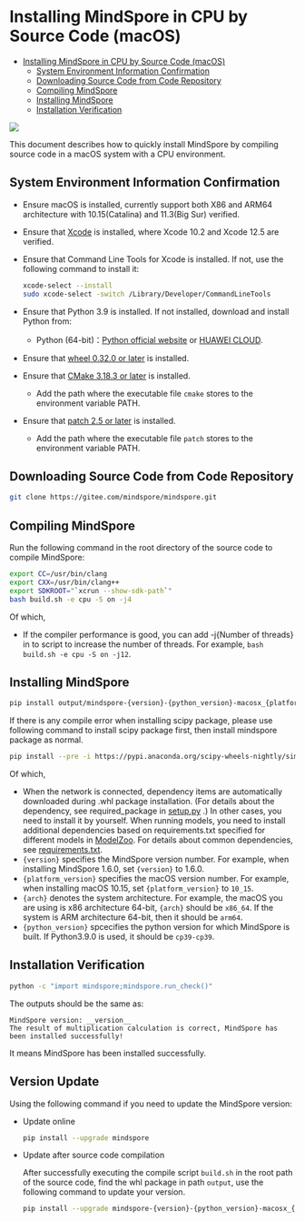 # Installing MindSpore in CPU by Source Code (macOS)

<!-- TOC -->

- [Installing MindSpore in CPU by Source Code (macOS)](#installing-mindspore-in-cpu-by-source-code-macos)
    - [System Environment Information Confirmation](#system-environment-information-confirmation)
    - [Downloading Source Code from Code Repository](#downloading-source-code-from-code-repository)
    - [Compiling MindSpore](#compiling-mindspore)
    - [Installing MindSpore](#installing-mindspore)
    - [Installation Verification](#installation-verification)

<!-- /TOC -->

<a href="https://gitee.com/mindspore/docs/blob/master/install/mindspore_cpu_mac_install_source_en.md" target="_blank"><img src="https://gitee.com/mindspore/docs/raw/master/resource/_static/logo_source_en.png"></a>

This document describes how to quickly install MindSpore by compiling source code in a macOS system with a CPU environment.

## System Environment Information Confirmation

- Ensure macOS is installed, currently support both X86 and ARM64 architecture with 10.15(Catalina) and 11.3(Big Sur) verified.

- Ensure that [Xcode](https://developer.apple.com/xcode/) is installed, where Xcode 10.2 and Xcode 12.5 are verified.

- Ensure that Command Line Tools for Xcode is installed.
     If not, use the following command to install it:

    ```bash
    xcode-select --install
    sudo xcode-select -switch /Library/Developer/CommandLineTools
    ```

- Ensure that Python 3.9 is installed. If not installed, download and install Python from:

    - Python (64-bit)：[Python official website](https://www.python.org/downloads/macos/) or [HUAWEI CLOUD](https://repo.huaweicloud.com/python/).

- Ensure that [wheel 0.32.0 or later](https://pypi.org/project/wheel/) is installed.

- Ensure that [CMake 3.18.3 or later](https://cmake.org/download/) is installed.
    - Add the path where the executable file `cmake` stores to the environment variable PATH.

- Ensure that [patch 2.5 or later](http://ftp.gnu.org/gnu/patch/) is installed.
    - Add the path where the executable file `patch` stores to the environment variable PATH.

## Downloading Source Code from Code Repository

```bash
git clone https://gitee.com/mindspore/mindspore.git
```

## Compiling MindSpore

Run the following command in the root directory of the source code to compile MindSpore:

```bash
export CC=/usr/bin/clang
export CXX=/usr/bin/clang++
export SDKROOT="`xcrun --show-sdk-path`"
bash build.sh -e cpu -S on -j4
```

Of which,

- If the compiler performance is good, you can add -j{Number of threads} in to script to increase the number of threads. For example, `bash build.sh -e cpu -S on -j12`.

## Installing MindSpore

```bash
pip install output/mindspore-{version}-{python_version}-macosx_{platform_version}_{arch}.whl -i https://pypi.tuna.tsinghua.edu.cn/simple
```

If there is any compile error when installing scipy package, please use following command to install scipy package first, then install mindspore package as normal.

```bash
pip install --pre -i https://pypi.anaconda.org/scipy-wheels-nightly/simple scipy
```

Of which,

- When the network is connected, dependency items are automatically downloaded during .whl package installation. (For details about the dependency, see required_package in [setup.py](https://gitee.com/mindspore/mindspore/blob/master/setup.py) .) In other cases, you need to install it by yourself. When running models, you need to install additional dependencies based on requirements.txt specified for different models in [ModelZoo](https://gitee.com/mindspore/models/tree/master/). For details about common dependencies, see [requirements.txt](https://gitee.com/mindspore/mindspore/blob/master/requirements.txt).
- `{version}` specifies the MindSpore version number. For example, when installing MindSpore 1.6.0, set `{version}` to 1.6.0.
- `{platform_version}` specifies the macOS version number. For example, when installing macOS 10.15, set `{platform_version}` to `10_15`.
- `{arch}` denotes the system architecture. For example, the macOS you are using is x86 architecture 64-bit, `{arch}` should be `x86_64`. If the system is ARM architecture 64-bit, then it should be `arm64`.
- `{python_version}` spcecifies the python version for which MindSpore is built. If Python3.9.0 is used, it should be `cp39-cp39`.

## Installation Verification

```bash
python -c "import mindspore;mindspore.run_check()"
```

The outputs should be the same as:

```text
MindSpore version: __version__
The result of multiplication calculation is correct, MindSpore has been installed successfully!
```

It means MindSpore has been installed successfully.

## Version Update

Using the following command if you need to update the MindSpore version:

- Update online

    ```bash
    pip install --upgrade mindspore
    ```

- Update after source code compilation

    After successfully executing the compile script `build.sh` in the root path of the source code, find the whl package in path `output`, use the following command to update your version.

    ```bash
    pip install --upgrade mindspore-{version}-{python_version}-macosx_{platform_version}_{arch}.whl
    ```
